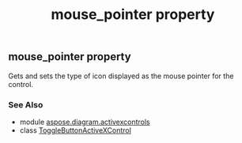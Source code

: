 ﻿---
title: mouse_pointer property
second_title: Aspose.Diagram for Python via .NET API References
description: 
type: docs
weight: 160
url: /python-net/aspose.diagram.activexcontrols/togglebuttonactivexcontrol/mouse_pointer/
is_root: false
---

## mouse_pointer property


Gets and sets the type of icon displayed as the mouse pointer for the control.

### See Also
* module [aspose.diagram.activexcontrols](../../)
* class [ToggleButtonActiveXControl](/diagram/python-net/aspose.diagram.activexcontrols/togglebuttonactivexcontrol)

